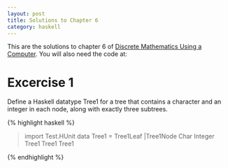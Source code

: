 ```yaml
---
layout: post
title: Solutions to Chapter 6
category: haskell
---
```


  This are the solutions to chapter 6 of [Discrete Mathematics Using a Computer](http://www.dcs.gla.ac.uk/~jtod/discrete-mathematics/). You will also need the code at:





Excercise 1
===========
Define a Haskell datatype Tree1 for a tree that contains a character and an integer in each node, along with exactly three subtrees.

{% highlight haskell %}

> import Test.HUnit
> data Tree1 = Tree1Leaf
>            |Tree1Node Char Integer Tree1 Tree1 Tree1


{% endhighlight %}
